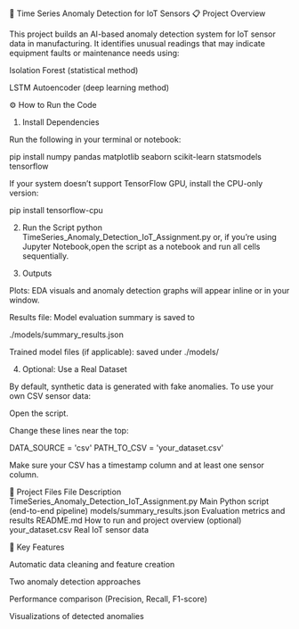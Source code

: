 🧠 Time Series Anomaly Detection for IoT Sensors
📋 Project Overview

This project builds an AI-based anomaly detection system for IoT sensor data in manufacturing.
It identifies unusual readings that may indicate equipment faults or maintenance needs using:

Isolation Forest (statistical method)

LSTM Autoencoder (deep learning method)

⚙️ How to Run the Code


1. Install Dependencies

 Run the following in your terminal or notebook:

 pip install numpy pandas matplotlib seaborn scikit-learn statsmodels tensorflow

 If your system doesn’t support TensorFlow GPU, install the CPU-only version:

 pip install tensorflow-cpu

2. Run the Script
 python TimeSeries_Anomaly_Detection_IoT_Assignment.py or, if you’re using Jupyter Notebook,open the script as a notebook and run all cells sequentially.

3. Outputs

Plots: EDA visuals and anomaly detection graphs will appear inline or in your window.

Results file: Model evaluation summary is saved to

./models/summary_results.json


Trained model files (if applicable): saved under ./models/

4. Optional: Use a Real Dataset

By default, synthetic data is generated with fake anomalies. To use your own CSV sensor data:

Open the script.

Change these lines near the top:

DATA_SOURCE = 'csv'
PATH_TO_CSV = 'your_dataset.csv'


Make sure your CSV has a timestamp column and at least one sensor column.

🧾 Project Files
File	Description
TimeSeries_Anomaly_Detection_IoT_Assignment.py	Main Python script (end-to-end pipeline)
models/summary_results.json	Evaluation metrics and results
README.md	How to run and project overview
(optional) your_dataset.csv	Real IoT sensor data



🧩 Key Features

Automatic data cleaning and feature creation

Two anomaly detection approaches

Performance comparison (Precision, Recall, F1-score)

Visualizations of detected anomalies
